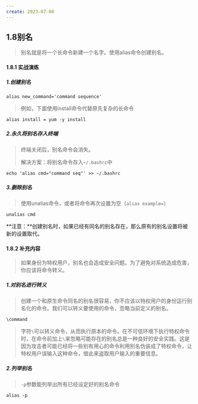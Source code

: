 ```yaml
---
create: 2023-07-08
---
```

## 1.8别名

> 别名就是将一个长命令新建一个名字。使用alias命令创建别名。

#### 1.8.1 实战演练

##### 1.创建别名

```shell
alias new_command='command sequence'
```

> 例如，下面使用install命令代替原先复杂的长命令

```shell
alias install = yum -y install
```

##### 2.永久将别名存入终端

> 终端关闭后，别名命令会消失。
>
> 解决方案：将别名命令存入`~/.bashrc`中

```shell
echo 'alias cmd="command seq"' >> ~/.bashrc
```

##### 3.删除别名

> 使用unalias命令，或者将命令再次设置为空（`alias example=`）

```shell
unalias cmd
```

**注意：**创建别名时，如果已经有同名的别名存在，那么原有的别名设置将被新的设置取代。

#### 1.8.2 补充内容

>如果身份为特权用户，别名也会造成安全问题。为了避免对系统造成危害，你应该将命令转义。

##### 1.对别名进行转义

>创建一个和原生命令同名的别名很容易，你不应该以特权用户的身份运行别名化的命令。我们可以转义要使用的命令，忽略当前定义的别名。

```shell
\command
```

> 字符`\`可以转义命令，从而执行原本的命令。在不可信环境下执行特权命令时，在命令前加上`\`来忽略可能存在的别名总是一种良好的安全实践。这是因为攻击者可能已经将一些别有用心的命令利用别名伪装成了特权命令，让特权用户误输入这种命令，借此来盗取用户输入的重要信息。

##### 2.列举别名

> `-p`参数能列举出所有已经设定好的别名命令

```shell
alias -p
```

